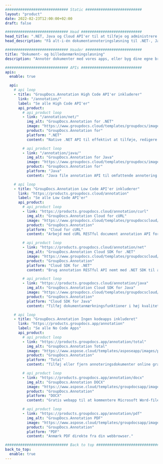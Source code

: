 ```yaml
---
############################# Static ##########################
layout: "product"
date: 2022-02-23T12:00:00+02:00
draft: false

############################# Head ############################
head_title: ".NET, Java og Cloud API'er til at tilføje og administrere dokumentanmærkninger"
head_description: "Få alt-i-én dokumentannoteringsløsning til .NET-, Java- og Cloud-applikationer til at kommentere almindelige dokument- og billedformater."

############################# Header ##########################
title: "Dokument- og billedanmærkningsløsning"
description: "Annotér dokumenter med vores apps, eller byg dine egne brugerdefinerede annoteringsapplikationer på tværs af populære platforme ved hjælp af on-premise eller cloud API'er."

############################# APIs ############################
apis:
  enable: true

  api:
    # api loop
    - title: "GroupDocs.Annotation High Code API'er inkluderer"
      link: "/annotation/"
      label: "Se alle High Code API'er"
      api_product:
        # api_product loop
        - link: "/annotation/net/"
          img_alt: "GroupDocs.Annotation for .NET"
          image: "https://www.groupdocs.cloud/templates/groupdocs/images/product-logos/groupdocs-annotation-net.png"
          product: "GroupDocs.Annotation for"
          platform: ".NET"
          content: "Native .NET API til effektivt at tilføje, redigere eller slette annoteringer fra dokumenter og billeder. Understøtter arbejde med alle populære annotationstyper."

        # api_product loop
        - link: "/annotation/java/"
          img_alt: "GroupDocs.Annotation for Java"
          image: "https://www.groupdocs.cloud/templates/groupdocs/images/product-logos/groupdocs-annotation-java.png"
          product: "GroupDocs.Annotation for"
          platform: "Java"
          content: "Java file annotation API til omfattende annotering af de mest almindelige dokument- og billedfilformater på ethvert operativsystem med JDK installeret."

    # api loop
    - title: "GroupDocs.Annotation Low Code API'er inkluderer"
      link: "https://products.groupdocs.cloud/annotation"
      label: "Se alle Low Code API'er"
      api_product:
        # api_product loop
        - link: "https://products.groupdocs.cloud/annotation/curl"
          img_alt: "GroupDocs.Annotation Cloud for cURL"
          image: "https://www.groupdocs.cloud/templates/groupdocscloud/images/sdk/272x272/groupdocs_annotation-for-curl.png"
          product: "GroupDocs.Annotation"
          platform: "Cloud for cURL"
          content: "Arbejd med cURL RESTful document annotation API for hurtigt at kommentere PDF, Word, Excel, PowerPoint, Visio, billeder og mange andre formater i dine applikationer."

        # api_product loop
        - link: "https://products.groupdocs.cloud/annotation/net"
          img_alt: "GroupDocs.Annotation Cloud SDK for .NET"
          image: "https://www.groupdocs.cloud/templates/groupdocscloud/images/sdk/272x272/groupdocs_annotation-for-net.png"
          product: "GroupDocs.Annotation"
          platform: "Cloud SDK for .NET"
          content: "Brug annotation RESTful API nemt med .NET SDK til at tilføje tekst, vandmærke, område, punkt og forskellige andre annotationstyper til mere end 40 populære filformater."

        # api_product loop
        - link: "https://products.groupdocs.cloud/annotation/java"
          img_alt: "GroupDocs.Annotation Cloud SDK for Java"
          image: "https://www.groupdocs.cloud/templates/groupdocscloud/images/sdk/272x272/groupdocs_annotation-for-java.png"
          product: "GroupDocs.Annotation"
          platform: "Cloud SDK for Java"
          content: "Tilføj dokumentanmærkningsfunktioner i høj kvalitet til dokument- og billedformater med specialdesignet dokumentanmærknings-SDK til Java."

    # api loop
    - title: "GroupDocs.Annotation Ingen kodeapps inkluderet" 
      link: "https://products.groupdocs.app/annotation"
      label: "Se alle No Code Apps"
      api_product:
        # api_product loop
        - link: "https://products.groupdocs.app/annotation/total"
          img_alt: "GroupDocs.Annotation Total"
          image: "https://www.aspose.cloud/templates/asposeapp/images/products/logo/aspose_annotation-app.png"
          product: "GroupDocs.Annotation"
          platform: "Total"
          content: "Tilføj eller fjern annoteringsdokumenter online gratis."

        # api_product loop
        - link: "https://products.groupdocs.app/annotation/docx"
          img_alt: "GroupDocs.Annotation DOCX"
          image: "https://www.aspose.cloud/templates/groupdocsapp/images/products/logo/groupdocs_words-app.png"
          product: "GroupDocs.Annotation"
          platform: "DOCX"
          content: "Gratis webapp til at kommentere Microsoft Word-filer online fra enhver enhed."

        # api_product loop
        - link: "https://products.groupdocs.app/annotation/pdf"
          img_alt: "GroupDocs.Annotation PDF"
          image: "https://www.aspose.cloud/templates/groupdocsapp/images/products/logo/groupdocs_pdf-app.png"
          product: "GroupDocs.Annotation"
          platform: "PDF"
          content: "Anmærk PDF direkte fra din webbrowser."

############################# Back to top ###############################
back_to_top:
  enable: true
---
```

